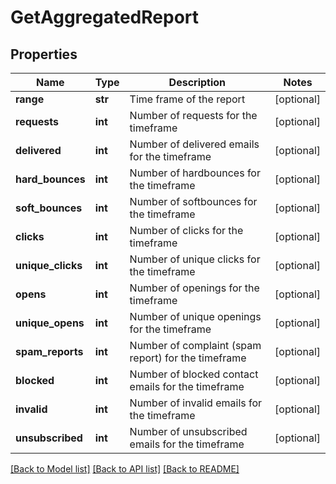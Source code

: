 # GetAggregatedReport

## Properties
Name | Type | Description | Notes
------------ | ------------- | ------------- | -------------
**range** | **str** | Time frame of the report | [optional] 
**requests** | **int** | Number of requests for the timeframe | [optional] 
**delivered** | **int** | Number of delivered emails for the timeframe | [optional] 
**hard_bounces** | **int** | Number of hardbounces for the timeframe | [optional] 
**soft_bounces** | **int** | Number of softbounces for the timeframe | [optional] 
**clicks** | **int** | Number of clicks for the timeframe | [optional] 
**unique_clicks** | **int** | Number of unique clicks for the timeframe | [optional] 
**opens** | **int** | Number of openings for the timeframe | [optional] 
**unique_opens** | **int** | Number of unique openings for the timeframe | [optional] 
**spam_reports** | **int** | Number of complaint (spam report) for the timeframe | [optional] 
**blocked** | **int** | Number of blocked contact emails for the timeframe | [optional] 
**invalid** | **int** | Number of invalid emails for the timeframe | [optional] 
**unsubscribed** | **int** | Number of unsubscribed emails for the timeframe | [optional] 

[[Back to Model list]](../README.md#documentation-for-models) [[Back to API list]](../README.md#documentation-for-api-endpoints) [[Back to README]](../README.md)



